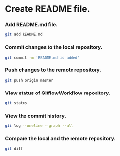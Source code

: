 # Create README file.

### Add README.md file.

```sh
git add README.md
```

### Commit changes to the local repository.

```sh
git commit -m 'README.md is added'
```

### Push changes to the remote repository.

```sh
git push origin master
```

### View status of GitflowWorkflow repository.

```sh
git status
```

### View the commit history.

```sh
git log --oneline --graph --all
```

### Compare the local and the remote repository.

```sh
git diff
```
